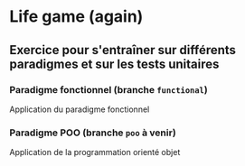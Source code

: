 # Life game (again)

## Exercice pour s'entraîner sur différents paradigmes et sur les tests unitaires

### Paradigme fonctionnel (branche `functional`)

Application du paradigme fonctionnel

### Paradigme POO (branche `poo` à venir)

Application de la programmation orienté objet
